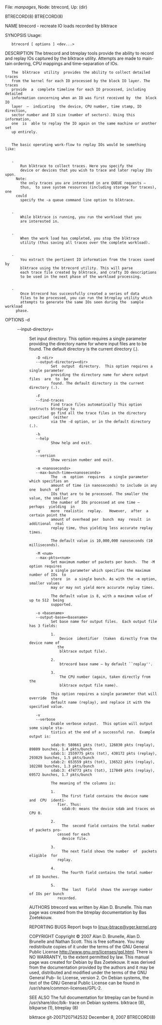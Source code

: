 File: *manpages*,  Node: btrecord,  Up: (dir)

BTRECORD(8)                                                        BTRECORD(8)



NAME
       btrecord - recreate IO loads recorded by blktrace



SYNOPSIS
       Usage:

       btrecord [ options ] <dev...>



DESCRIPTION
       The  btrecord  and  btreplay  tools  provide  the ability to record and
       replay IOs captured by the blktrace utility. Attempts are made to main-
       tain ordering, CPU mappings and time-separation of IOs.



       The  blktrace  utility  provides the ability to collect detailed traces
       from the kernel for each IO processed by the block IO layer. The traces
       provide  a  complete timeline for each IO processed, including detailed
       information concerning when an IO was first received by  the  block  IO
       layer  —  indicating  the device, CPU number, time stamp, IO direction,
       sector number and IO size (number of sectors). Using this  information,
       one  is  able to replay the IO again on the same machine or another set
       up entirely.


       The basic operating work-flow to replay IOs would be something like:


       -
           Run blktrace to collect traces. Here you specify the
           device or devices that you wish to trace and later replay IOs upon.
         Note:
           the only traces you are interested in are QUEUE requests —
           thus,  to save system resources (including storage for traces), one
         could
           specify the -a queue command line option to blktrace.


       -
           While blktrace is running, you run the workload that you
           are interested in.


       -
           When the work load has completed, you stop the blktrace
           utility (thus saving all traces over the complete workload).


       -
           You extract the pertinent IO information from the traces saved by
           blktrace using the btrecord utility. This will parse
           each trace file created by blktrace, and crafty IO descriptions
           to be used in the next phase of the workload processing.


       -
           Once btrecord has successfully created a series of data
           files to be processed, you can run the btreplay utility which
           attempts to generate the same IOs seen during the  sample  workload
         phase.



OPTIONS
       -d <dir>
       --input-directory=<dir>
              Set  input  directory.   This option requires a single parameter
              providing the directory name for where input  files  are  to  be
              found. The default directory is the current directory (.).

       -D <dir>
       --output-directory=<dir>
              Set  output  directory.  This option requires a single parameter
              providing the directory name for where output files  are  to  be
              found. The default directory is the current directory (.).

       -F
       --find-traces
              Find trace files automatically This option instructs btreplay to
              go find all the trace files in the directory  specified  (either
              via the -d option, or in the default directory (.).

       -h
       --help
              Show help and exit.

       -V
       --version
              Show version number and exit.

       -m <nanoseconds>
       --max-bunch-time=<nanoseconds>
              The  -m  option  requires  a single parameter which specifies an
              amount of time (in nanoseconds) to include in any one  bunch  of
              IOs that are to be processed. The smaller the value, the smaller
              the number of IOs processed at one time —  perhaps  yielding  in
              more  realistic  replay.   However,  after  a  certain point the
              amount of overhead per  bunch  may  result  in  additional  real
              replay time, thus yielding less accurate replay times.

              The default value is 10,000,000 nanoseconds (10 milliseconds).

       -M <num>
       --max-pkts=<num>
              Set maximum number of packets per bunch.  The -M option requires
              a single parameter which specifies the maximum number of IOs  to
              store  in  a single bunch. As with the -m option, smaller values
              may or may not yield more accurate replay times.

              The default value is 8, with a maximum value of up to 512  being
              supported.

       -o <basename>
       --output-base=<basename>
              Set base name for output files.  Each output file has 3 fields:

              1.
                  Device  identifier  (taken  directly from the device name of
                 the
                  blktrace output file).

              2.
                  btrecord base name — by default ``replay''.

              3.
                  The CPU number (again, taken directly from the
                  blktrace output file name).

              This option requires a single parameter that will  override  the
              default name (replay), and replace it with the specified value.

       -v
       --verbose
              Enable verbose output.  This option will output some simple sta-
              tistics at the end of a successful run.  Example output is:

              sdab:0: 580661 pkts (tot), 126030 pkts (replay), 89809 bunches, 1.4 pkts/bunch
              sdab:1: 2559775 pkts (tot), 430172 pkts (replay), 293029 bunches, 1.5 pkts/bunch
              sdab:2: 653559 pkts (tot), 136522 pkts (replay), 102288 bunches, 1.3 pkts/bunch
              sdab:3: 474773 pkts (tot), 117849 pkts (replay), 69572 bunches, 1.7 pkts/bunch

              The meaning of the columns is:

              1.
                   The first field contains the device name  and  CPU  identi-
                 fier. Thus:
                   sdab:0: means the device sdab and traces on CPU 0.

              2.
                   The  second field contains the total number of packets pro-
                 cessed for each
                   device file.

              3.
                   The next field shows the number  of  packets  eligible  for
                 replay.

              4.
                   The fourth field contains the total number of IO bunches.

              5.
                   The  last  field  shows the average number of IOs per bunch
                 recorded.



AUTHORS
       btrecord was written by Alan D. Brunelle.  This man  page  was  created
       from the btreplay documentation by Bas Zoetekouw.



REPORTING BUGS
       Report bugs to <linux-btrace@vger.kernel.org>


COPYRIGHT
       Copyright © 2007 Alan D. Brunelle, Alan D. Brunelle and Nathan Scott.
       This  is  free  software.   You may redistribute copies of it under the
       terms      of      the      GNU      General       Public       License
       <http://www.gnu.org/licenses/gpl.html>.   There  is NO WARRANTY, to the
       extent permitted by law.
       This manual page was created for  Debian  by  Bas  Zoetekouw.   It  was
       derived  from  the  documentation provided by the authors and it may be
       used, distributed and modified under the terms of the GNU General  Pub-
       lic License, version 2.
       On  Debian  systems,  the text of the GNU General Public License can be
       found in /usr/share/common-licenses/GPL-2.


SEE ALSO
       The full documentation for btreplay can be found in /usr/share/doc/blk-
       trace on Debian systems.
       blktrace (8), blkparse (1), btreplay (8)




blktrace git-20071207142532    December  8, 2007                   BTRECORD(8)
